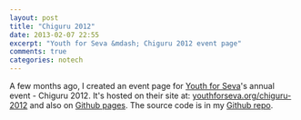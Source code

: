 ```yaml
---
layout: post
title: "Chiguru 2012"
date: 2013-02-07 22:55
excerpt: "Youth for Seva &mdash; Chiguru 2012 event page"
comments: true
categories: notech
---
```


A few months ago, I created an event page for [Youth for Seva](http://youthforseva.org)'s annual event - Chiguru 2012.
It's hosted on their site at: [youthforseva.org/chiguru-2012](http://youthforseva.org/chiguru-2012) and also on [Github pages](http://rishabhsrao.github.com/yfs-chiguru-2012).
The source code is in my [Github repo](https://github.com/rishabhsrao/yfs-chiguru-2012).
